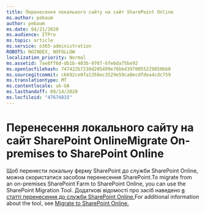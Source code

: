 ```yaml
---
title: Перенесення локального сайту на сайт SharePoint Online
ms.author: pebaum
author: pebaum
ms.date: 04/21/2020
ms.audience: ITPro
ms.topic: article
ms.service: o365-administration
ROBOTS: NOINDEX, NOFOLLOW
localization_priority: Normal
ms.assetid: 7ae8ff6d-db1b-403b-9707-6fe6da75be92
ms.openlocfilehash: 747422b7230d205499e76bbd3970055229850bb0
ms.sourcegitcommit: c6692ce0fa1358ec3529e59ca0ecdfdea4cdc759
ms.translationtype: MT
ms.contentlocale: uk-UA
ms.lasthandoff: 09/14/2020
ms.locfileid: "47674815"
---
```

# <a name="migrate-on-premises-to-sharepoint-online"></a><span data-ttu-id="4978e-102">Перенесення локального сайту на сайт SharePoint Online</span><span class="sxs-lookup"><span data-stu-id="4978e-102">Migrate On-premises to SharePoint Online</span></span>

<span data-ttu-id="4978e-103">Щоб перенести локальну ферму SharePoint до служби SharePoint Online, можна скористатися засобом перенесення SharePoint.</span><span class="sxs-lookup"><span data-stu-id="4978e-103">To migrate from an on-premises SharePoint Farm to SharePoint Online, you can use the SharePoint Migration Tool.</span></span> <span data-ttu-id="4978e-104">Додаткові відомості про засіб наведено [в статті перенесення до служби SharePoint Online.](https://go.microsoft.com/fwlink/?linkid=2019574)</span><span class="sxs-lookup"><span data-stu-id="4978e-104">For additional information about the tool, see [Migrate to SharePoint Online.](https://go.microsoft.com/fwlink/?linkid=2019574)</span></span>
  

